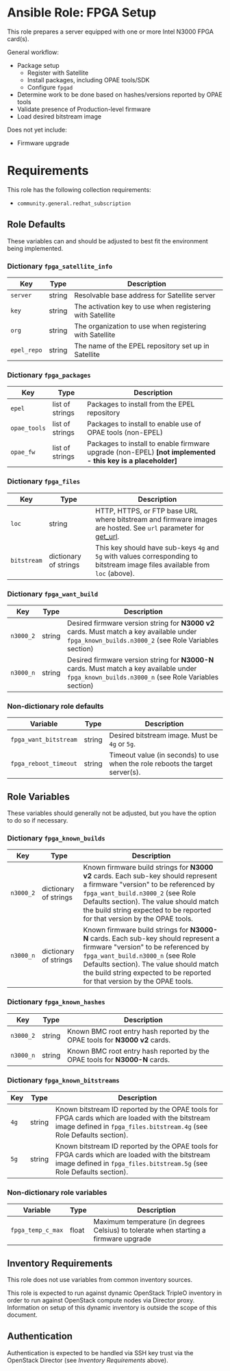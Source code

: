 # Ansible Role: FPGA Setup

This role prepares a server equipped with one or more Intel N3000 FPGA card(s).

General workflow:

* Package setup
  * Register with Satellite
  * Install packages, including OPAE tools/SDK
  * Configure `fpgad`
* Determine work to be done based on hashes/versions reported by OPAE tools
* Validate presence of Production-level firmware
* Load desired bitstream image

Does not yet include:

* Firmware upgrade

# Requirements
This role has the following collection requirements:

* `community.general.redhat_subscription`

## Role Defaults

These variables can and should be adjusted to best fit the environment being implemented.

### Dictionary `fpga_satellite_info`

| Key | Type | Description |
| --- | ---- | ----------- |
| `server`   | string | Resolvable base address for Satellite server
| `key`      | string | The activation key to use when registering with Satellite
| `org`      | string | The organization to use when registering with Satellite
| `epel_repo` | string | The name of the EPEL repository set up in Satellite

### Dictionary `fpga_packages`

| Key | Type | Description |
| --- | ---- | ----------- |
| `epel`       | list of strings | Packages to install from the EPEL repository
| `opae_tools` | list of strings | Packages to install to enable use of OPAE tools (non-EPEL)
| `opae_fw`    | list of strings | Packages to install to enable firmware upgrade (non-EPEL) **[not implemented - this key is a placeholder]**

### Dictionary `fpga_files`
| Key | Type | Description |
| --- | ---- | ----------- |
| `loc`       | string | HTTP, HTTPS, or FTP base URL where bitstream and firmware images are hosted. See `url` parameter for [get_url](https://docs.ansible.com/ansible/latest/collections/ansible/builtin/get_url_module.html).
| `bitstream` | dictionary of strings | This key should have sub-keys `4g` and `5g` with values corresponding to bitstream image files available from `loc` (above).

### Dictionary `fpga_want_build`
| Key | Type | Description |
| --- | ---- | ----------- |
| `n3000_2` | string | Desired firmware version string for **N3000 v2** cards. Must match a key available under `fpga_known_builds.n3000_2` (see Role Variables section)
| `n3000_n` | string | Desired firmware version string for **N3000-N** cards. Must match a key available under `fpga_known_builds.n3000_n` (see Role Variables section)

### Non-dictionary role defaults
| Variable | Type | Description |
| -------- | ---- | ----------- |
| `fpga_want_bitstream` | string | Desired bitstream image. Must be `4g` or `5g`.
| `fpga_reboot_timeout` | string | Timeout value (in seconds) to use when the role reboots the target server(s).

## Role Variables

These variables should generally not be adjusted, but you have the option to do so if necessary.

### Dictionary `fpga_known_builds`
| Key | Type | Description |
| --- | ---- | ----------- |
| `n3000_2` | dictionary of strings | Known firmware build strings for **N3000 v2** cards. Each sub-key should represent a firmware "version" to be referenced by `fpga_want_build.n3000_2` (see Role Defaults section). The value should match the build string expected to be reported for that version by the OPAE tools.
| `n3000_n` | dictionary of strings | Known firmware build strings for **N3000-N** cards. Each sub-key should represent a firmware "version" to be referenced by `fpga_want_build.n3000_n` (see Role Defaults section). The value should match the build string expected to be reported for that version by the OPAE tools.

### Dictionary `fpga_known_hashes`
| Key | Type | Description |
| --- | ---- | ----------- |
| `n3000_2` | string | Known BMC root entry hash reported by the OPAE tools for **N3000 v2** cards.
| `n3000_n` | string | Known BMC root entry hash reported by the OPAE tools for **N3000-N** cards.

### Dictionary `fpga_known_bitstreams`
| Key | Type | Description |
| --- | ---- | ----------- |
| `4g` | string | Known bitstream ID reported by the OPAE tools for FPGA cards which are loaded with the bitstream image defined in `fpga_files.bitstream.4g` (see Role Defaults section).
| `5g` | string | Known bitstream ID reported by the OPAE tools for FPGA cards which are loaded with the bitstream image defined in `fpga_files.bitstream.5g` (see Role Defaults section).

### Non-dictionary role variables
| Variable | Type | Description |
| -------- | ---- | ----------- |
| `fpga_temp_c_max` | float | Maximum temperature (in degrees Celsius) to tolerate when starting a firmware upgrade


## Inventory Requirements

This role does not use variables from common inventory sources.

This role is expected to run against dynamic OpenStack TripleO inventory in order to run against OpenStack compute nodes via Director proxy. Information on setup of this dynamic inventory is outside the scope of this document.

## Authentication

Authentication is expected to be handled via SSH key trust via the OpenStack Director (see *Inventory Requirements* above).
